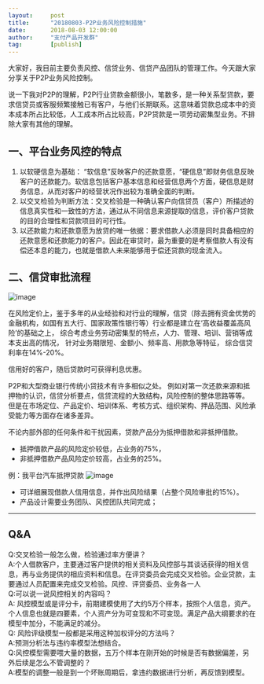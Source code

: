 ```yaml
---  
layout:     post   
title:      "20180803-P2P业务风险控制措施"  
date:       2018-08-03 12:00:00  
author:     "支付产品开发群"  
tag:		[publish] 
--- 
```



大家好，我目前主要负责风控、信贷业务、信贷产品团队的管理工作。今天跟大家分享关于P2P业务风险控制。
   
说一下我对P2P的理解，P2P行业贷款金额很小，笔数多，是一种关系型贷款，要求信贷员或客服频繁接触已有客户，与他们长期联系。这意味着贷款总成本中的资本成本所占比较低，人工成本所占比较高，P2P贷款是一项劳动密集型业务。不排除大家有其他的理解。  

## 一、平台业务风控的特点  

1. 以软硬信息为基础： “软信息”反映客户的还款意愿，“硬信息”即财务信息反映客户的还款能力。软信息包括客户基本信息和经营信息两个方面，硬信息是财务信息，从而对客户的经营状况作出较为准确全面的判断。 
2. 以交叉检验为判断方法：交叉检验是一种确认客户向信贷员（客户）所描述的信息真实性和一致性的方法，通过从不同信息来源提取的信息，评价客户贷款的目的合理性和贷款项目的可行性。  
3. 以还款能力和还款意愿为放贷的唯一依据：要求借款人必须是同时具备相应的还款意愿和还款能力的客户。因此在审贷时，最为重要的是考察借款人有没有偿还本息的能力，也就是借款人未来能够用于偿还贷款的现金流入。 

## 二、信贷审批流程

![image](http://static.cocolian.cn/img/201808/20180803_201316.png)  

在风险定价上，鉴于多年的从业经验和对行业的理解，信贷（除去拥有资金优势的金融机构，如国有五大行、国家政策性银行等）行业都是建立在‘高收益覆盖高风险’的基础之上， 
综合考虑业务劳动密集型的特点，人力、管理、培训、营销等成本支出高的情况，
针对业务期限短、金额小、频率高、用款急等特征， 综合信贷利率在14%-20%。

信用好的客户，随后贷款时可获得利息优惠。  

P2P和大型商业银行传统小贷技术有许多相似之处。 
例如对第一次还款来源和抵押物的认识，信贷分析要点，信贷流程的大致结构，风险控制的整体思路等等。
但是在市场定位、产品定价、培训体系、考核方式、组织架构、押品范围、风险承受能力等方面存在诸多差异。   
  
不论内部外部的任何条件和干扰因素，贷款产品分为抵押借款和非抵押借款。
- 抵押借款产品的风险定价较低，占业务的75%，
- 非抵押借款产品风险定价较高，占业务的25%。  

例：我平台汽车抵押贷款 
![image](http://static.cocolian.cn/img/201808/20180803_201416.png)  

- 可详细展现借款人信用信息，并作出风险结果（占整个风险审批的15%）。  
- 产品设计需要业务团队、风控团队共同完成；   

---

## Q&A    

Q:交叉检验一般怎么做，检验通过率方便讲？  
A:个人借款客户，主要通过客户提供的相关资料及风控部与其谈话获得的相关信息，再与业务提供的相应资料和信息。在评贷委员会完成交叉检验。企业贷款，主要通过人员配置来完成交叉检验。风控、评贷委员、业务各一人   
Q:可以说一说风控相关的内容吗？  
A: 风控模型或是评分卡，前期建模使用了大约5万个样本，按照个人信息，资产。个人信息也就是四要素，个人资产分为可变现和不可变现。满足产品大纲要求的在模型中加分，不能满足的减分。     
Q: 风险评级模型一般都是采用这种加权评分的方法吗？   
A:预测分析法与违约率模型法想结合。  
Q:风控模型需要喂大量的数据，五万个样本在刚开始的时候是否有数据偏差，另外后续是怎么不管调整的？  
A:模型的调整一般是到一个坏账周期后，拿违约数据进行分析，再反馈到模型。  

